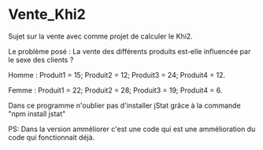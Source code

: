 # Vente_Khi2
Sujet sur la vente avec comme projet de calculer le Khi2.

Le problème posé : 
La vente des différents produits est-elle influencée par le sexe des clients ?

Homme : Produit1 = 15;
        Produit2 = 12;
        Produit3 = 24;
        Produit4 = 12.
        
        
Femme : Produit1 = 22;
        Produit2 = 28;
        Produit3 = 19;
        Produit4 = 6.


Dans ce programme n'oublier pas d'installer jStat grâce à la commande "npm install jstat"

PS: Dans la version amméliorer c'est une code qui est une ammélioration du code qui fonctionnait déjà.
